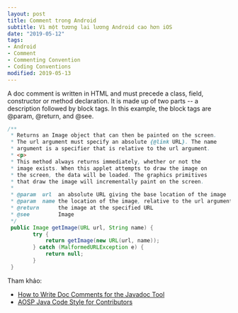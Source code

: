 ```yaml
---
layout: post
title: Comment trong Android
subtitle: Vì một tương lai lương Android cao hơn iOS
date: "2019-05-12"
tags:
- Android
- Comment
- Commenting Convention
- Coding Conventions
modified: 2019-05-13
---
```


A doc comment is written in HTML and must precede a class, field, constructor or method declaration. It is made up of two parts -- a description followed by block tags. In this example, the block tags are @param, @return, and @see.
```java
/**
 * Returns an Image object that can then be painted on the screen. 
 * The url argument must specify an absolute {@link URL}. The name
 * argument is a specifier that is relative to the url argument. 
 * <p>
 * This method always returns immediately, whether or not the 
 * image exists. When this applet attempts to draw the image on
 * the screen, the data will be loaded. The graphics primitives 
 * that draw the image will incrementally paint on the screen. 
 *
 * @param  url  an absolute URL giving the base location of the image
 * @param  name the location of the image, relative to the url argument
 * @return      the image at the specified URL
 * @see         Image
 */
 public Image getImage(URL url, String name) {
        try {
            return getImage(new URL(url, name));
        } catch (MalformedURLException e) {
            return null;
        }
 }
```



Tham khảo:
- [How to Write Doc Comments for the Javadoc Tool](https://www.oracle.com/technetwork/java/javase/documentation/index-137868.html)
- [AOSP Java Code Style for Contributors](https://source.android.com/setup/contribute/code-style#use-javadoc-standard-comments)

